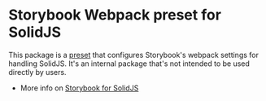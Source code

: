 # Storybook Webpack preset for SolidJS

This package is a [preset](https://storybook.js.org/docs/solid/addons/writing-presets#presets-api) that configures Storybook's webpack settings for handling SolidJS.
It's an internal package that's not intended to be used directly by users.

- More info on [Storybook for SolidJS](https://storybook.js.org/docs/solid/get-started/introduction)
